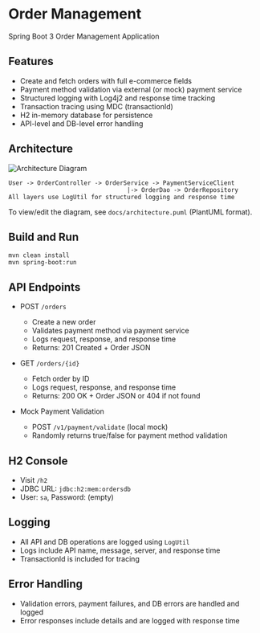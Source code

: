 # Order Management

Spring Boot 3 Order Management Application

## Features

- Create and fetch orders with full e-commerce fields
- Payment method validation via external (or mock) payment service
- Structured logging with Log4j2 and response time tracking
- Transaction tracing using MDC (transactionId)
- H2 in-memory database for persistence
- API-level and DB-level error handling

## Architecture

![Architecture Diagram](docs/architecture.png)

```
User -> OrderController -> OrderService -> PaymentServiceClient
                                 |-> OrderDao -> OrderRepository
All layers use LogUtil for structured logging and response time
```

To view/edit the diagram, see `docs/architecture.puml` (PlantUML format).

## Build and Run

```
mvn clean install
mvn spring-boot:run
```

## API Endpoints

- POST `/orders`
  - Create a new order
  - Validates payment method via payment service
  - Logs request, response, and response time
  - Returns: 201 Created + Order JSON

- GET `/orders/{id}`
  - Fetch order by ID
  - Logs request, response, and response time
  - Returns: 200 OK + Order JSON or 404 if not found

- Mock Payment Validation
  - POST `/v1/payment/validate` (local mock)
  - Randomly returns true/false for payment method validation

## H2 Console

- Visit `/h2`
- JDBC URL: `jdbc:h2:mem:ordersdb`
- User: `sa`, Password: (empty)

## Logging

- All API and DB operations are logged using `LogUtil`
- Logs include API name, message, server, and response time
- TransactionId is included for tracing

## Error Handling

- Validation errors, payment failures, and DB errors are handled and logged
- Error responses include details and are logged with response time
